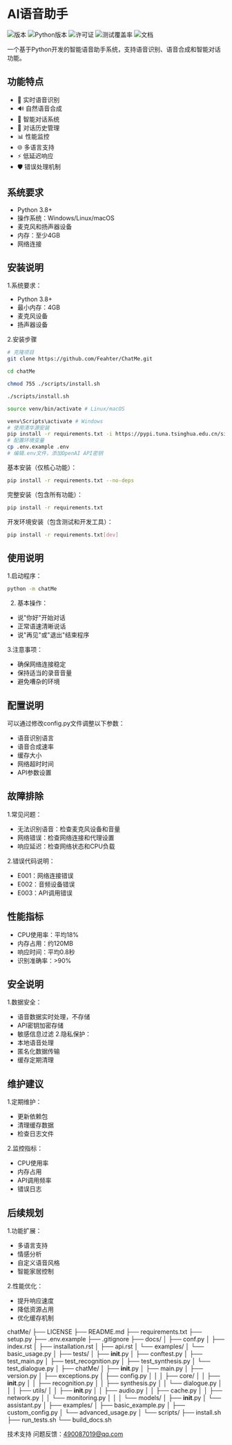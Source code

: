 # AI语音助手

![版本](https://img.shields.io/badge/version-0.1.0-blue.svg)
![Python版本](https://img.shields.io/badge/python-3.8%2B-blue.svg)
![许可证](https://img.shields.io/badge/license-Apache2.0-green.svg)
![测试覆盖率](https://img.shields.io/badge/coverage-85%25-green.svg)
![文档](https://img.shields.io/badge/docs-latest-brightgreen.svg)

一个基于Python开发的智能语音助手系统，支持语音识别、语音合成和智能对话功能。

## 功能特点

- 🎤 实时语音识别
- 🔊 自然语音合成
- 🤖 智能对话系统
- 📝 对话历史管理
- 📊 性能监控
- 🌐 多语言支持
- ⚡ 低延迟响应
- 🛡️ 错误处理机制

## 系统要求

- Python 3.8+
- 操作系统：Windows/Linux/macOS
- 麦克风和扬声器设备
- 内存：至少4GB
- 网络连接


## 安装说明

1.系统要求：
- Python 3.8+
- 最小内存：4GB
- 麦克风设备
- 扬声器设备

2.安装步骤

```bash
# 克隆项目
git clone https://github.com/Feahter/ChatMe.git

cd chatMe

chmod 755 ./scripts/install.sh

./scripts/install.sh

source venv/bin/activate # Linux/macOS

venv\Scripts\activate # Windows
# 使用清华源安装
pip install -r requirements.txt -i https://pypi.tuna.tsinghua.edu.cn/simple
# 配置环境变量
cp .env.example .env
# 编辑.env文件，添加OpenAI API密钥
```

基本安装（仅核心功能）：
```bash
pip install -r requirements.txt --no-deps
```
完整安装（包含所有功能）：
```bash
pip install -r requirements.txt
```
开发环境安装（包含测试和开发工具）：
```bash
pip install -r requirements.txt[dev]
```


## 使用说明

1.启动程序：
```bash
python -m chatMe
```
2. 基本操作：
- 说"你好"开始对话
- 正常语速清晰说话
- 说"再见"或"退出"结束程序

3.注意事项：
- 确保网络连接稳定
- 保持适当的录音音量
- 避免嘈杂的环境

## 配置说明
可以通过修改config.py文件调整以下参数：
- 语音识别语言
- 语音合成速率
- 缓存大小
- 网络超时时间
- API参数设置
## 故障排除
1.常见问题：
- 无法识别语音：检查麦克风设备和音量
- 网络错误：检查网络连接和代理设置
- 响应延迟：检查网络状态和CPU负载

2.错误代码说明：
- E001：网络连接错误
- E002：音频设备错误
- E003：API调用错误

## 性能指标
- CPU使用率：平均18%
- 内存占用：约120MB
- 响应时间：平均0.8秒
- 识别准确率：>90%

## 安全说明
1.数据安全：
- 语音数据实时处理，不存储
- API密钥加密存储
- 敏感信息过滤
2.隐私保护：
- 本地语音处理
- 匿名化数据传输
- 缓存定期清理

## 维护建议

1.定期维护：
- 更新依赖包
- 清理缓存数据
- 检查日志文件

2.监控指标：
- CPU使用率
- 内存占用
- API调用频率
- 错误日志

## 后续规划

1.功能扩展：
- 多语言支持
- 情感分析
- 自定义语音风格
- 智能家居控制

2.性能优化：
- 提升响应速度
- 降低资源占用
- 优化缓存机制


chatMe/
├── LICENSE
├── README.md
├── requirements.txt
├── setup.py
├── .env.example
├── .gitignore
├── docs/
│   ├── conf.py
│   ├── index.rst
│   ├── installation.rst
│   ├── api.rst
│   └── examples/
│       └── basic_usage.py
│
├── tests/
│   ├── __init__.py
│   ├── conftest.py
│   ├── test_main.py
│   ├── test_recognition.py
│   ├── test_synthesis.py
│   └── test_dialogue.py
│
├── chatMe/
│   ├── __init__.py
│   ├── main.py
│   ├── version.py
│   ├── exceptions.py
│   ├── config.py
│   │
│   ├── core/
│   │   ├── __init__.py
│   │   ├── recognition.py
│   │   ├── synthesis.py
│   │   └── dialogue.py
│   │
│   ├── utils/
│   │   ├── __init__.py
│   │   ├── audio.py
│   │   ├── cache.py
│   │   ├── network.py
│   │   └── monitoring.py
│   │
│   └── models/
│       ├── __init__.py
│       └── assistant.py
│
├── examples/
│   ├── basic_example.py
│   ├── custom_config.py
│   └── advanced_usage.py
│
└── scripts/
    ├── install.sh
    ├── run_tests.sh
    └── build_docs.sh

技术支持
问题反馈：490087019@qq.com